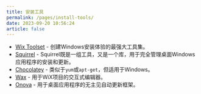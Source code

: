 ```yaml
---
title: 安装工具
permalink: /pages/install-tools/
date: 2023-09-20 10:56:24
article: false
---
```


- [Wix Toolset](https://wixtoolset.org/)  - 创建Windows安装体验的最强大工具集。 
- [Squirrel](https://github.com/squirrel/squirrel.windows)  - Squirrel既是一组工具，又是一个库，用于完全管理桌面Windows应用程序的安装和更新。 
- [Chocolatey](https://github.com/chocolatey/choco)  - 类似于`yum`或`apt-get`，但适用于Windows。 
- [Wax](https://marketplace.visualstudio.com/items?itemName=TomEnglert.Wax)  - 用于WiX项目的交互式编辑器。 
- [Onova](https://github.com/Tyrrrz/Onova)  - 用于桌面应用程序的无主见自动更新框架。